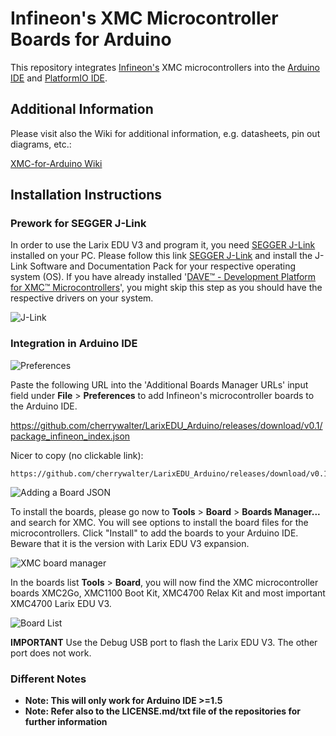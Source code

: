 # Infineon's XMC Microcontroller Boards for Arduino

This repository integrates [Infineon's](https://www.infineon.com/) XMC microcontrollers into the [Arduino IDE](https://www.arduino.cc/en/main/software) and [PlatformIO IDE](https://platformio.org/platformio-ide?utm_source=github&utm_medium=xmc-for-arduino).

## Additional Information

Please visit also the Wiki for additional information, e.g. datasheets, pin out diagrams, etc.:

[XMC-for-Arduino Wiki](https://github.com/Infineon/XMC-for-Arduino/wiki)

## Installation Instructions

### Prework for SEGGER J-Link

In order to use the Larix EDU V3 and program it, you need [SEGGER J-Link](https://www.segger.com/downloads/jlink) installed on your PC. Please follow this link [SEGGER J-Link](https://www.segger.com/downloads/jlink) and install the J-Link Software and Documentation Pack for your respective operating system (OS).
If you have already installed '[DAVE™ - Development Platform for XMC™ Microcontrollers](https://infineoncommunity.com/dave-download_ID645)', you might skip this step as you should have the respective drivers on your system.

![J-Link](https://github.com/cherrywalter/LarixEDU_Arduino/wiki/pictures/implementation/J-Link_Packages.png)

### Integration in Arduino IDE

![Preferences](https://github.com/cherrywalter/LarixEDU_Arduino/wiki/pictures/implementation/Preferences.png)

Paste the following URL into the 'Additional Boards Manager URLs' input field under **File** > **Preferences** to add Infineon's microcontroller boards to the Arduino IDE.

https://github.com/cherrywalter/LarixEDU_Arduino/releases/download/v0.1/package_infineon_index.json

Nicer to copy (no clickable link):

```
https://github.com/cherrywalter/LarixEDU_Arduino/releases/download/v0.1/package_infineon_index.json
```

![Adding a Board JSON](https://github.com/cherrywalter/LarixEDU_Arduino/wiki/pictures/implementation/Preferences_JSON.png)

To install the boards, please go now to **Tools** > **Board** > **Boards Manager...** and search for XMC. You will see options to install the board files for the microcontrollers. Click "Install" to add the boards to your Arduino IDE. Beware that it is the version with Larix EDU V3 expansion.

![XMC board manager](https://github.com/cherrywalter/LarixEDU_Arduino/wiki/pictures/implementation/board_manager.PNG)

In the boards list **Tools** > **Board**, you will now find the XMC microcontroller boards XMC2Go, XMC1100 Boot Kit, XMC4700 Relax Kit and most important XMC4700 Larix EDU V3.

![Board List](https://github.com/cherrywalter/LarixEDU_Arduino/wiki/pictures/implementation/Board_List.PNG)

**IMPORTANT** Use the Debug USB port to flash the Larix EDU V3. The other port does not work.

### Different Notes

* **Note: This will only work for Arduino IDE >=1.5**
* **Note: Refer also to the LICENSE.md/txt file of the repositories for further information**
